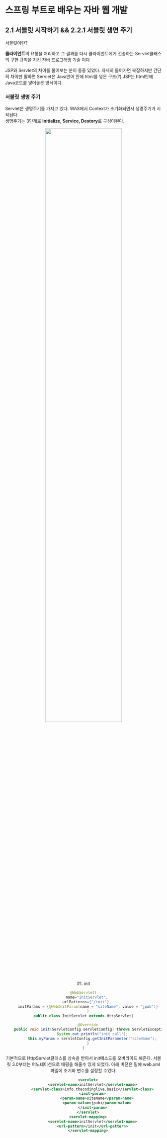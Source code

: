 # 스프링 부트로 배우는 자바 웹 개발

## 2.1 서블릿 시작하기 && 2.2.1 서블릿 생면 주기<br>

서블릿이란?<br>

<Strong>클라이언트</Strong>의 요청을 처리하고 그 결과를 다시 클라이언트에게 전송하는 Servlet클래스의 구현 규칙을 지킨 자바 프로그래밍 기술
이다<br>

JSP와 Servlet의 차이를 물어보는 분이 종종 있었다. 자세히 들어가면 복잡하지만 간단히 차이만 말하면 Servlet은 Java언어 안에 html를 넣은 구조(?)
JSP는 html안에 Java코드를 넣어놓은 방식이다.


### 서블릿 생명 주기<br>

Servlet은 생명주기를 가지고 있다. WAS에서 Context가 초기화되면서 생명주기가 시작된다.<br>
생명주기는 3단계로 <Strong>Initialize, Service, Destory</Strong>로 구성이된다.

<div style="text-align:center">
<img src="https://user-images.githubusercontent.com/26589722/77088190-70729080-6a47-11ea-84cd-4831b979549b.PNG" width="70%" heigh="50%"></img>
<div>

#1. init
```java
@WebServlet(
	name="initServlet", 
	urlPatterns={"/init"}, 
	initParams = {@WebInitParam(name = "siteName", value = "jpub")}
	)
public class InitServlet extends HttpServlet{

    @Override
    public void init(ServletConfig servletConfig) throws ServletException{
        System.out.println("init call");
        this.myParam = servletConfig.getInitParameter("siteName");
    }
}
```

기본적으로 HttpServlet클래스를 상속을 받아서 init메소드를 오버라이드 해준다.
서블릿 3.0부터는 어노테이션으로 매핑을 해줄수 있게 되었다. 
아래 버전은 밑에 web.xml 파일에 초기화 변수를 설정할 수있다.

```xml
	<servlet>
		<servlet-name>initServlet</servlet-name>
		<servlet-class>info.thecodinglive.basic</servlet-class>
		<init-param>
			<param-name>siteName</param-name>
			<param-value>jpub</param-value>
		</init-param>
	</servlet>
	<servlet-mapping>
		<servlet-name>initServlet</servlet-name>
		<url-pattern>/init</url-pattern>
	</servlet-mapping>
```
